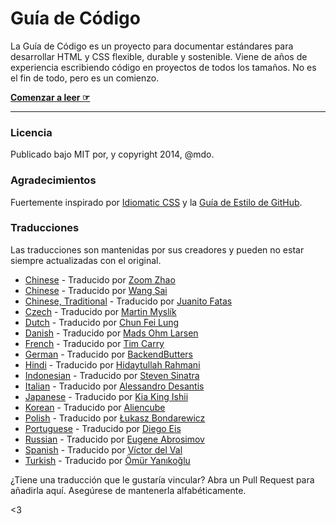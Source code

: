 # Guía de Código

La Guía de Código es un proyecto para documentar estándares para desarrollar HTML y CSS flexible, durable y sostenible. Viene de años de experiencia escribiendo código en proyectos de todos los tamaños. No es el fin de todo, pero es un comienzo.

**[Comenzar a leer ☞](http://victordelval.github.io/code-guide)**

---

### Licencia

Publicado bajo MIT por, y copyright 2014, @mdo.

### Agradecimientos

Fuertemente inspirado por [Idiomatic CSS](https://github.com/necolas/idiomatic-css) y la [Guía de Estilo de GitHub](http://github.com/styleguide).

### Traducciones

Las traducciones son mantenidas por sus creadores y pueden no estar siempre actualizadas con el original.

- [Chinese](http://zoomzhao.github.io/code-guide/) - Traducido por [Zoom Zhao](https://github.com/ZoomZhao)
- [Chinese](http://codeguide.bootcss.com/) - Traducido por [Wang Sai](https://github.com/wangsai)
- [Chinese, Traditional](http://juanitofatas.github.io/code-guide/) - Traducido por [Juanito Fatas](https://github.com/JuanitoFatas)
- [Czech](http://smedzlatko.github.io/) - Traducido por [Martin Myslík](https://github.com/Smedzlatko)
- [Dutch](http://chunfeilung.github.io/code-guide/) - Traducido por [Chun Fei Lung](https://github.com/chunfeilung)
- [Danish](http://ohm.sh/code-guide/) - Traducido por [Mads Ohm Larsen](https://github.com/omegahm)
- [French](http://pixelastic.github.io/code-guide/) - Traducido por [Tim Carry](https://github.com/pixelastic/)
- [German](http://BackendButters.github.io/code-guide/) - Traducido por [BackendButters](https://github.com/BackendButters)
- [Hindi](https://hidaytrahman.github.io/code-guide/) - Traducido por [Hidaytullah Rahmani](https://github.com/hidaytrahman)
- [Indonesian](http://diagramatics.github.io/code-guide-id) - Traducido por [Steven Sinatra](http://diagramatics.me)
- [Italian](http://alessandro1997.github.io/code-guide/) - Traducido por [Alessandro Desantis](https://github.com/alessandro1997)
- [Japanese](http://kia-king.com/code-guide/) - Traducido por [Kia King Ishii](https://github.com/kiaking)
- [Korean](http://code-guide.aliencube.org/) - Traducido por [Aliencube](https://github.com/aliencube)
- [Polish](http://bondarewicz.github.io/code-guide/) - Traducido por [Łukasz Bondarewicz](https://github.com/bondarewicz)
- [Portuguese](http://diegoeis.github.io/code-guide/) - Traducido por [Diego Eis](http://tableless.com.br/)
- [Russian](http://sadcitizen.github.io/code-guide/) - Traducido por [Eugene Abrosimov](https://github.com/sadcitizen)
- [Spanish](http://victordelval.github.io/code-guide/) - Traducido por [Víctor del Val](https://github.com/victordelval)
- [Turkish](http://kod-rehberi.hayatbiralem.com/) - Traducido por [Ömür Yanıkoğlu](http://hayatbiralem.com/)

¿Tiene una traducción que le gustaría vincular? Abra un Pull Request para añadirla aquí. Asegúrese de mantenerla alfabéticamente.

<3
